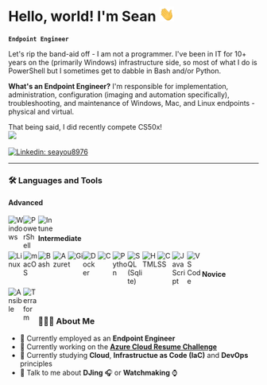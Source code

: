 # Hello, world! I'm Sean <img width="30px" src="https://raw.githubusercontent.com/ABSphreak/ABSphreak/master/gifs/Hi.gif">

**`Endpoint Engineer`**

Let's rip the band-aid off - I am not a programmer. I've been in IT for 10+ years on the (primarily Windows) infrastructure side, so most of what I do is PowerShell but I sometimes get to dabble in Bash and/or Python.

**What's an Endpoint Engineer?** I'm responsible for implementation, administration, configuration (imaging and automation specifically), troubleshooting, and maintenance of Windows, Mac, and Linux endpoints - physical and virtual.

That being said, I did recently compete CS50x! <br />
<img width="15px" src="https://static.vecteezy.com/system/resources/previews/001/202/851/non_2x/duck-emoji-no-png.png">

[![Linkedin: seayou8976](https://img.shields.io/badge/-seayou8976-blue?style=flat&logo=Linkedin&logoColor=white&link=https://www.linkedin.com/in/seayou8976/)](https://www.linkedin.com/in/seayou8976/)

---

### 🛠️ Languages and Tools
#### Advanced
<img align="left" alt="Windows" width="30px" src="https://cdn.jsdelivr.net/gh/devicons/devicon@latest/icons/windows11/windows11-original.svg" />
<img align="left" alt="PowerShell" width="30px" src="https://cdn.jsdelivr.net/gh/devicons/devicon@latest/icons/powershell/powershell-original.svg" />
<img align="left" alt="Intune" width="30px" src="https://brandlogos.net/wp-content/uploads/2022/08/microsoft_intune-logo_brandlogos.net_6p2c7.png" />
<br />

#### Intermediate
<img align="left" alt="Linux" width="30px" src="https://cdn.jsdelivr.net/gh/devicons/devicon@latest/icons/linux/linux-original.svg" />
<img align="left" alt="macOS" width="30px"  src="https://cdn.jsdelivr.net/gh/devicons/devicon@latest/icons/apple/apple-original.svg" />
<img align="left" alt="Bash" width="30px" src="https://cdn.jsdelivr.net/gh/devicons/devicon@latest/icons/bash/bash-original.svg" />
<img align="left" alt="Azure" width="30px" src="https://cdn.jsdelivr.net/gh/devicons/devicon@latest/icons/azure/azure-original.svg" />
<img align="left" alt="Git" width="30px" src="https://cdn.jsdelivr.net/gh/devicons/devicon@latest/icons/git/git-original.svg" />
<img align="left" alt="Docker" width="30px" src="https://cdn.jsdelivr.net/gh/devicons/devicon@latest/icons/docker/docker-original.svg" />
<img align="left" alt="C" width="30px" src="https://cdn.jsdelivr.net/gh/devicons/devicon@latest/icons/c/c-original.svg" />
<img align="left" alt="Python" width="30px" src="https://cdn.jsdelivr.net/gh/devicons/devicon@latest/icons/python/python-original.svg" />
<img align="left" alt="SQL (Sqlite)" width="30px" src="https://cdn.jsdelivr.net/gh/devicons/devicon@latest/icons/sqlite/sqlite-original.svg" />
<img align="left" alt="HTML" width="30px" src="https://cdn.jsdelivr.net/gh/devicons/devicon@latest/icons/html5/html5-original.svg" />
<img align="left" alt="CSS" width="30px" src="https://cdn.jsdelivr.net/gh/devicons/devicon@latest/icons/css3/css3-original.svg" />
<img align="left" alt="JavaScript" width="30px" src="https://cdn.jsdelivr.net/gh/devicons/devicon@latest/icons/javascript/javascript-original.svg" />
<img align="left" alt="VS Code" width="30px" src="https://cdn.jsdelivr.net/gh/devicons/devicon@latest/icons/vscode/vscode-original.svg" />
<br />  

#### Novice
<img align="left" alt="Ansible" width="30px" src="https://cdn.jsdelivr.net/gh/devicons/devicon@latest/icons/ansible/ansible-original.svg" />
<img align="left" alt="Terraform" width="30px" src="https://cdn.jsdelivr.net/gh/devicons/devicon@latest/icons/terraform/terraform-original.svg" />
<br />              
<br />

### 🧑🏻‍🦰 About Me

- 🏢 Currently employed as an **Endpoint Engineer**
- 🔭 Currently working on the [**Azure Cloud Resume Challenge**](https://cloudresumechallenge.dev/docs/the-challenge/azure/)
- 🌱 Currently studying **Cloud**, **Infrastructue as Code (IaC)** and **DevOps** principles 
- 💬 Talk to me about **DJing** 🎧 or **Watchmaking** ⌚


<!--
**seayou8976/seayou8976** is a ✨ _special_ ✨ repository because its `README.md` (this file) appears on your GitHub profile.

Here are some ideas to get you started:

- 🔭 I’m currently working on ...
- 🌱 I’m currently learning ...
- 👯 I’m looking to collaborate on ...
- 🤔 I’m looking for help with ...
- 💬 Ask me about ...
- 📫 How to reach me: ...
- 😄 Pronouns: ...
- ⚡ Fun fact: ...
-->
